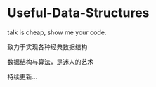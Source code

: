 # Useful-Data-Structures

talk is cheap, show me your code.

致力于实现各种经典数据结构

数据结构与算法，是迷人的艺术

持续更新...

